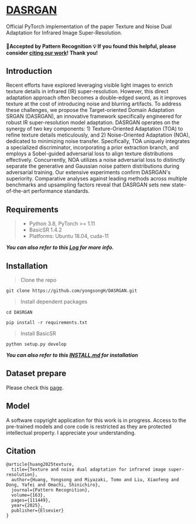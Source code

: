 # [DASRGAN](https://doi.org/10.1016/j.patcog.2025.111449)
Official PyTorch implementation of the paper Texture and Noise Dual Adaptation for Infrared Image Super-Resolution.

#### 🚩Accepted by Pattern Recognition 💡 If you found this helpful, please consider [citing our work](#citation)! Thank you!

## Introduction

Recent efforts have explored leveraging visible light images to enrich texture details in infrared (IR) super-resolution. However, this direct adaptation approach often becomes a double-edged sword, as it improves texture at the cost of introducing noise and blurring artifacts. To address these challenges, we propose the Target-oriented Domain Adaptation SRGAN (DASRGAN), an innovative framework specifically engineered for robust IR super-resolution model adaptation. DASRGAN operates on the synergy of two key components: 1) Texture-Oriented Adaptation (TOA) to refine texture details meticulously, and 2) Noise-Oriented Adaptation (NOA), dedicated to minimizing noise transfer. Specifically, TOA uniquely integrates a specialized discriminator, incorporating a prior extraction branch, and employs a Sobel-guided adversarial loss to align texture distributions effectively. Concurrently, NOA utilizes a noise adversarial loss to distinctly separate the generative and Gaussian noise pattern distributions during adversarial training. Our extensive experiments confirm DASRGAN's superiority. Comparative analyses against leading methods across multiple benchmarks and upsampling factors reveal that DASRGAN sets new state-of-the-art performance standards.


## Requirements
> - Python 3.8, PyTorch >= 1.11
> - BasicSR 1.4.2
> - Platforms: Ubuntu 18.04, cuda-11

***You can also refer to this [Log](results/0131_DASRGAN_M3FD_x2_GitHub/test_0131_DASRGAN_M3FD_x2_GitHub_20240131_185144.log) for more info.***


## Installation
>  Clone the repo
```
git clone https://github.com/yongsongH/DASRGAN.git
```
> Install dependent packages
```
cd DASRGAN
```
```
pip install -r requirements.txt
```
> Install BasicSR
```
python setup.py develop
```
***You can also refer to this [INSTALL.md](https://github.com/XPixelGroup/BasicSR/blob/master/docs/INSTALL.md) for installation***

## Dataset prepare

Please check this [page](https://doi.org/10.6084/m9.figshare.28388330.v1).

## Model

A software copyright application for this work is in progress. Access to the pre-trained models and core code is restricted as they are protected intellectual property. I appreciate your understanding.


<a id="citation"></a>
## Citation

```
@article{huang2025texture,
  title={Texture and noise dual adaptation for infrared image super-resolution},
  author={Huang, Yongsong and Miyazaki, Tomo and Liu, Xiaofeng and Dong, Yafei and Omachi, Shinichiro},
  journal={Pattern Recognition},
  volume={163},
  pages={111449},
  year={2025},
  publisher={Elsevier}
}

```
